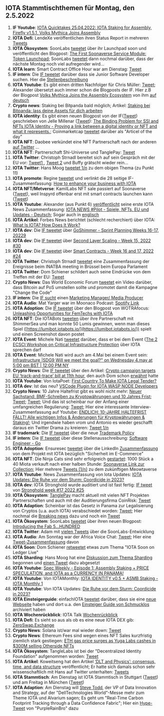 ## IOTA Stammtischthemen für Montag, den 2.5.2022

1. **IF Youtube**: [IOTA Quicktakes 25.04.2022: IOTA Staking for Assembly, Firefly v1.5.1, Volks Mythica Joins Assembly](https://www.youtube.com/watch?v=vS6ZceXT4C8)
2. **IOTA Defi**: LendeXe veröffentlichen ihren Status Report in mehreren [Tweets](https://twitter.com/LendeXeFinance/status/1518643986369597441?s=20&t=WRKtjvzgKnhpzjWNIcxPRQ)
3. **IOTA Ökosystem**: SoonLabs [tweetet](https://twitter.com/soon_labs/status/1518819730210967552?s=20&t=WRKtjvzgKnhpzjWNIcxPRQ) über ihr Launchpad soon und veröffentlicht den Blogpost: [The First Soonaverse Service Module: Token Launchpad](https://soonlabs.medium.com/token-launchpad-b9310f8bfbc9); SoonLabs [tweetet](https://twitter.com/soon_labs/status/1519196398209552384?s=20&t=shy_DuBXsKA8dLaNgQYMcg) dann nochmal darüber, dass der nächste Montag noch viel aufregender wird...
4. **IOTA learn**: Smart Contract Office Hour war am Dienstag: [Tweet](https://twitter.com/assembly_net/status/1518575809048596480?s=20&t=WRKtjvzgKnhpzjWNIcxPRQ)
5. **IF intern**: Die [IF tweetet](https://twitter.com/iota/status/1518862577048117248?s=20&t=WRKtjvzgKnhpzjWNIcxPRQ) darüber dass sie Junior Software Developer suchen. Hier die [Stellenbeschreibung](https://iota.bamboohr.com/jobs/view.php?id=187&source=other) 
6. **IOTA Youtube**: Es gibt einen dritten Nachfolger für Chris Müller: [Tweet](https://twitter.com/shortaktien/status/1518843291067990017?s=20&t=WRKtjvzgKnhpzjWNIcxPRQ); Alexander übersetzt auch immer schon die Blogposts der IF. Hier z.B der Blogpost [Volks Mythica Joins the Assembly Ecosystem](https://blog.assembly.sc/volks-mythica-joins-the-assembly-ecosystem/) von ihm [auf deutsch](https://iota-kurs.de/volks-mythica-tritt-dem-assembly-oekosystem-bei/) 
7. **Crypto news**: Staking bei Bitpanda bald möglich; Artikel: [Staking bei Bitpanda: lass deine Assets für dich arbeiten](https://blog.bitpanda.com/de/staking-bei-bitpanda-lass-deine-assets-fur-dich-arbeiten)
8. **IOTA identity**: Es gibt einen neuen Blogpost von der IF([Tweet](https://twitter.com/iota/status/1518938039199879175?s=20&t=Y26eZwu9EYgVtdNbmTri8w)) geschrieben von Jelle Millenar ([Tweet](https://twitter.com/JelleFm/status/1518944063172579328?s=20&t=shy_DuBXsKA8dLaNgQYMcg)): [The Binding Problem for SSI and NFTs IOTA Identity - Proving a link between a digital identity or NFT and what it represents.](https://blog.iota.org/the-binding-problem-for-ssi-and-nfts/); Coinmarketcap [tweetet](https://twitter.com/CoinMarketCap/status/1519204734804303877?s=20&t=shy_DuBXsKA8dLaNgQYMcg) darüber als "Articel of the day"
9. **IOTA NFT**: Daobee verkündet eine NFT Partnerschaft nach der anderen [auf Twitter](https://twitter.com/Daobeegame) ...
10. **IOTA NFT**: Partnerschaft Shi-Universe und TanglePay: [Tweet](https://twitter.com/Shiuniverse/status/1519270966978875392?s=20&t=w3WbF1iG-CcJySp8zlJ_AQ)
11. **IOTA Twitter**: Christoph Strnadl bereitet sich auf sein Gespräch mit der EU vor: [Tweet1 ](https://twitter.com/archimate/status/1519252069219287040?s=20&t=Y26eZwu9EYgVtdNbmTri8w), [Tweet 2](https://twitter.com/archimate/status/1519254531166638088?s=20&t=shy_DuBXsKA8dLaNgQYMcg) und Buffy grätscht wieder rein...
12. **IOTA Twitter**: Hans Moog [tweetet 1/n](https://twitter.com/hus_qy/status/1519318182267437056?s=20&t=ygqjKiu_EfU_v96PLI3Veg) zu dem obigen Thema (zu Punkt 11)
13. **IOTA promote**: Regine [tweetet](https://twitter.com/Energine/status/1519301547229855746?s=20) und verlinkt die 28 seitige IF-Zusammenfassung: [How to enhance your business with IOTA](https://files.iota.org/comms/IOTA_for_Business.pdf)
14. **IOTA NFT/Metverse**: KamilLabs NFT sale passiert auf Soonaverse ([Tweet](https://twitter.com/kamilabsstudio/status/1518522332431753216?s=20&t=j6fLxrXspf8zvQfrgJIZaA)), weil Inspyrd offenbar erst mit smart contracts launchen kann ([Tweet](https://twitter.com/kamilabsstudio/status/1518858948056686592?s=20&t=j6fLxrXspf8zvQfrgJIZaA))
15. **IOTA Youtube**: Alexander (aus Punkt 6) [veröffentlicht](https://twitter.com/shortaktien/status/1519355597484871680?s=20&t=j6fLxrXspf8zvQfrgJIZaA) seine erste IOTA News Zusammenfassung: [IOTA NEWS #Pilot - Spiele, NFTs, EU und Updates - Deutsch](https://www.youtube.com/watch?v=MNsMU5uCpEA); Sogar auch in [englisch](https://www.youtube.com/watch?v=IEbg27U013o)
16. **IOTA Artikel**: Forbes News berichtet (schlecht recherchiert) über IOTA: [What Is IOTA? How Does It Work?](https://www.forbes.com/advisor/investing/cryptocurrency/what-is-iota/)
17. **IOTA dev**: Die [IF tweetet](https://twitter.com/iota/status/1519209796951584770?s=20&t=2KrLu343SiJ6eGYoQ9s0sg) über [GoShimmer - Sprint Planning Weeks 16-17, 20229](https://github.com/iotaledger/research-updates/discussions/31)
18. **IOTA dev**: Die [IF tweetet](https://twitter.com/iota/status/1519255151944548354?s=20&t=j3foXmxKwAdtukdT6oXBYw) über [Second Layer Scaling - Week 15, 2022 #30](https://github.com/iotaledger/research-updates/discussions/30)
19. **IOTA dev**: Die [IF tweetet](https://twitter.com/iota/status/1519345859296649217?s=20&t=-8RKG9QqMxjW-ARi4iqchA) über [Smart Contracts - Week 16 and 17, 2022 #24](https://github.com/iotaledger/engineering-updates/discussions/24)
20. **IOTA Twitter**: Christoph Strnadl [tweetet](https://twitter.com/archimate/status/1519444910369353728?s=20&t=j6fLxrXspf8zvQfrgJIZaA) eine Zusammenfassung der Ereignisse beim INATBA meeting in Brüssel beim Europa Parlament
21. **IOTA Twitter**: Dom Schiener schildert auch seine Eindrücke von dem Treffen mit der EU: [Tweet](https://twitter.com/DomSchiener/status/1519586889107484673?s=20&t=yovXGYXw6O16II0ObNrx-Q)
22. **Crypto News**: Das World Economic Forum [tweetet](https://twitter.com/wef/status/1519119185422524416?s=20&t=j6fLxrXspf8zvQfrgJIZaA) ein Video darüber, dass Bitcoin auf PoS umstellen sollte und promotet damit die Kampagne "Change the Code"
23. **IF intern**: Die [IF sucht](https://twitter.com/iota/status/1519587480365846528?s=20&t=yovXGYXw6O16II0ObNrx-Q) einen [Marketing Manager/ Media Producer](https://iota.bamboohr.com/jobs/view.php?id=202&source=aWQ9NA%3D%3D)
24. **IOTA Audio**: Mat Yarger war im Moonaco Podcast: [Spotify Link](https://open.spotify.com/episode/5ege2EU5hXHjqdznymyqlN?si=OkAi0cqkT0q5TVZV09hGqw&nd=1)
25. **IOTA Adoption**: Die [IF tweetet](https://twitter.com/iota/status/1519662927493668867?s=20&t=6EE3tkgXbv-pvOKzFtfz9g) über den Blogpost von WOTRAfocus: [Unleashing Opportunities for FemTechs with IOTA](https://developmentnavigator.com/unleashing-opportunities-for-femtechs-with-iota/)
26. **IOTA NFT**: Die IOTABots [tweeten](https://twitter.com/iotabots/status/1519622025727426561?s=20&t=6EE3tkgXbv-pvOKzFtfz9g) über ihre Partnerschaft mit ShimmerSea und man konnte 50 Lumis gewinnen, wenn man dieses Spiel ([https://lumibot.iotabots.io/](https://lumibot.iotabots.io/)) spielt und einen Screenshot davon postet
27. **IOTA Event**: Michele Nati [tweetet](https://twitter.com/michelenati/status/1519629972918489089?s=20&t=6EE3tkgXbv-pvOKzFtfz9g) darüber, dass er bei dem Event ([The 2     ECSCI Workshop on Critical Infrastructure Protection](https://www.finsec-project.eu/second-ecsci-virtual-workshop) über IOTA sprechen darf
28. **IOTA Event**: Michele Nati wird auch am 4.Mai bei einem Event sein: [Infrastructure |SDG9 Will we meet the goal?"  on Wednesday 4.may at 5:00 pm BST | 12:00 PM NY](https://www.linkedin.com/feed/update/urn:li:share:6925428606684790784)
29. **Crypto News**: Die [IF tweetet](https://twitter.com/iota/status/1519647708126011393?s=20&t=6EE3tkgXbv-pvOKzFtfz9g) über den Artikel: [Crypto campaign targets EU ‘track-and-trace’ bill at 11th hour](https://www.politico.eu/article/crypto-campaign-target-eu-meps-transfer-funds-regulation/), den auch Dom schon [erwähnt](https://twitter.com/DomSchiener/status/1519586891972153344?s=20&t=6EE3tkgXbv-pvOKzFtfz9g) hatte
30. **IOTA Youtube**: Von IotaPoet: [First Country To Make IOTA Legal Tender?](https://www.youtube.com/watch?v=VgYGHNzw7nM)
31. **IOTA dev**: Ist das neu? [VSCode Plugin for IOTA WASP NODE Developers](https://marketplace.visualstudio.com/items?itemName=CadenceDataSoft.iota-wasp-extension)
32. **Crypto News**: 10 Jahre Haltefrist gibt es wohl nicht mehr: [Neuer Sachstand: BMF-Schreiben zu Kryptowährungen und 10 Jahres Frist](https://www.anwalt.de/rechtstipps/neuer-sachstand-bmf-schreiben-zu-kryptowaehrungen-und-10-jahres-frist-finanzamt-bitcoin-nft-token-200209.html); [Tweet](https://twitter.com/FlorianWimmerAT/status/1519764826389716996?s=20&t=8h0cO2DcuyJn7O5VLuRL4Q); [Tweet](https://twitter.com/f_schaeffler/status/1519920297813716993?s=20&t=8h0cO2DcuyJn7O5VLuRL4Q); Und das ist scheinbar nur der Anfang einer umfangreichen Regulierung: [Tweet](https://twitter.com/f_schaeffler/status/1520109078101598210?s=20&t=4DsQy91OKiDtWutPYEcNTw); Hier eine interessante Interview-Zusammenfassung auf Youtube: [ENDLICH: 10-JAHRE HALTEFRIST FÄLLT! Alle wichtigen Infos & Änderungen für Kryptowährungen & Staking!](https://www.youtube.com/watch?v=jKX4xYAqE7o); Und irgendwie haben vrom und Antonio es wieder geschafft daraus ein Twitter Drama zu kreieren: [Tweet 1/n](https://twitter.com/antonionardella/status/1519900608265953281?s=20&t=6U-cW9YBoYQ5021PvM1eKA)
33. **IF trademark**: Die [IF tweetet](https://twitter.com/iota/status/1519617563180871681?s=20&t=NY1ZBmHfTMz8-_W4TK28Rw) über die neue [Trademark Policy](https://www.iota.org/trademark)
34. **IF intern**: Die [IF tweetet](https://twitter.com/iota/status/1519949808491974656?s=20&t=KgXiCUr41fZlhVOXxYlETw) über diese Stellenausschreibung: [Software Engineer - Go](https://iota.bamboohr.com/jobs/view.php?id=205&source=aWQ9NA==)
35. **IOTA Adoption**: Ensuresec [tweetet](https://twitter.com/ensuresec_eu/status/1520005931077091328?s=20&t=qYwlPRyejxE63cymU8XAEQ) über die LinkedIn [Zusammenfassung](https://www.linkedin.com/posts/ensuresec_ecommerce-response-mitigation-activity-6925769222522339328-6VuY?utm_source=linkedin_share&utm_medium=member_desktop_web) von dem Projekt mit IOTA bezüglich "Sicherheit im E-Commerce"
36. **IOTA NFT**: Die Ninja Cats sind sehr erfolgreich [gestartet](https://twitter.com/MeowtaNFT/status/1520040460349329414?s=20&t=YgbruYFiwGHUdsQ__2MveA): 1000 Stück a 40 Miota verkauft nach einer halben Stunde: [Soonaverse Link zur Collection](https://soonaverse.com/collection/0x8bbade33b845c232908ff59ce3fc5d31fb7599db); Hier mehrere [Tweets (1/n)](https://twitter.com/MeowtaNFT/status/1520288635844800514?s=20&t=4DsQy91OKiDtWutPYEcNTw) zu dem zukünftigen Meowtaverse
37. **IOTA Youtube**: News Zusammenfassung von Iota Updates: [IOTA Updates: Die Ruhe vor dem Sturm: Coordicide in 2023?](https://www.youtube.com/watch?v=Zlg_nNUQPmQ)
38. **IOTA dev**: IOTA Stronghold wurde auditiert und ist fast fertig: [IF tweet](https://twitter.com/iota/status/1520055389076832257?s=20&t=QH2aCEAjgAFYwr5WZnOq8w) von [Stronghold week #17 2022 #25](https://github.com/iotaledger/engineering-updates/discussions/25)
39. **IOTA Ökosystem**: [TanglePay](https://twitter.com/tanglepaycom) macht aktuell mit vielen NFT Projekten Partnerschaften und auch mit der Auditierungsfirma CoinRisk: [Tweet](https://twitter.com/CoinRisk/status/1520025059259207682?s=20&t=4DsQy91OKiDtWutPYEcNTw)
40. **IOTA Adaption**: Scheinbar ist das Gesetz in Panama zur Legalisierung von Cryptos (u.a. auch IOTA) verabschiedet worden: [Tweet](https://twitter.com/reht100/status/1520057459141918722?s=20&t=4DsQy91OKiDtWutPYEcNTw); Hier nochmal die [Breaking news](https://twitter.com/MoisesGale/status/1519718511723139073?s=20&t=4DsQy91OKiDtWutPYEcNTw) dazu und noch ein [Tweet](https://twitter.com/OfficialTxa/status/1520035264491659264?s=20&t=4DsQy91OKiDtWutPYEcNTw)
41. **IOTA Ökosystem**: SoonLabs [tweetet](https://twitter.com/soon_labs/status/1520266924629782528?s=20&t=4DsQy91OKiDtWutPYEcNTw) über ihren neuen Blogpost: [Introducing the Fab 5…HUNDRED](https://soonlabs.medium.com/fab-5-hundred-57e013347497)
42. **IOTA Twitter**: Adam mit [vielen Tweets](https://twitter.com/adam_unchained/status/1520270177056661504?s=20&t=4DsQy91OKiDtWutPYEcNTw)  über die SoonLabs-Entwicklung
43. **IOTA Audio**: Am Sonntag war der Africa Voice Chat: [Tweet](https://twitter.com/IotaNigeria/status/1520679503969800192?t=lPvjOmy0Ulkwii0I1MYuIA&s=19); Hier eine [Tweet-Zusammenfassung](https://twitter.com/IotaNigeria/status/1520514772780859402?s=20&t=rjSIypvWE7ElDjdEcjckUA) davon
44. **IOTA Soon**: Dom Schiener [retweetet](https://twitter.com/DomSchiener/status/1520334033594593280?s=20&t=y8hra7LaHY0Ha3H9VQQqVw) etwas zum Thema "IOTA Soon on Ledger Live"
45. **IOTA Sharding**: Hans Moog hat eine [Diskussion zum Thema Sharding](https://govern.iota.org/t/fluid-sharding/1285) begonnen und [einen Tweet](https://twitter.com/hus_qy/status/1520796128748396544?s=20&t=y8hra7LaHY0Ha3H9VQQqVw) dazu abgesetzt
46. **IOTA Youtube**: [Spec Weekly - Episode 1: Assembly Staking + PRICE SPECULATION, and IOTA as a CURRENCY IN PANAMA!](https://www.youtube.com/watch?v=xLZglnsolIA)
47. **IOTA Youtube**: Von 
IOTAMonthly: [IOTA IDENTITY v0.5 + ASMB Staking - IOTA Monthly 1](https://www.youtube.com/watch?app=desktop&v=3gh04Nkrb1A)
48. **IOTA Youtube**: Von IOTA Updates: [Die Ruhe vor dem Sturm: Coordicide in 2023?](https://www.youtube.com/watch?v=Zlg_nNUQPmQ)
49. **IOTA Einsteigerguide**: einfachIOTA [tweetet](https://twitter.com/einfachIOTA/status/1520775016564068354?s=20&t=y8hra7LaHY0Ha3H9VQQqVw) darüber, dass sie eine [neue Webseite](https://iota-einsteiger-guide.de/) haben und dort u.a. den [Einsteiger Guide von Schmucklos](https://iota-einsteiger-guide.de/archiv-iota-einsteiger-guide/) archiviert haben
50. **IOTA Wochenrückblick**: IOTA Talk [Wochenrückblick](https://www.iota-talk.com/index.php?article/180-wochenr%C3%BCckblick-vom-24-bis-30-april-2022/)
51. **IOTA Defi**: Es sieht so aus als ob es eine neue IOTA DEX gib: [ZeroSwap.Exchange](https://twitter.com/Zeroswap_Ex/status/1520694317169451008?s=20&t=y8hra7LaHY0Ha3H9VQQqVw)
52. **Crypto News**: Solana ist/war mal wieder down: [Tweet](https://twitter.com/SolanaStatus/status/1520508697100926977?s=20&t=y8hra7LaHY0Ha3H9VQQqVw)
53. **Crypto News**: Ethereum Fees sind wegen eines NFT Sales kurzfristig ziemlich stark gestiegen: [ETH gas price surges as Yuga Labs cashes in $300M selling Otherside NFTs](https://cointelegraph.com/news/eth-gas-price-surges-as-yuga-labs-cashes-in-300m-selling-otherside-nfts)
54. **IOTA Ökosystem**: TangleLabs ist bei der "Decentralized Identity Foundation" aufgenommen worden: [Tweet](https://twitter.com/Tangle_Labs/status/1520668178027880453?s=20&t=tnl6YoLrHUbCdbDqeBhA6w)
55. **IOTA Artikel**: Koweitseng hat den Artikel [‘DLT and Physics’: consensus, time, and data structure](https://medium.com/@koweitseng.sol/dlt-and-physics-consensus-time-and-data-structure-2559829d7a74) veröffentlicht; Er hatte sich damals schon sehr wissenschaftlich mit Hans auf Twitter unterhalten: [Tweets](https://twitter.com/kowei1995/status/1516443131046096896?s=20&t=KVoT205S7slx4qVpUfYFrw)
56. **IOTA Stammtisch**: Am Dienstag ist IOTA Stammtisch in Stuttgart ([Tweet](https://twitter.com/IotaStuttgart/status/1520825496833261568?s=20&t=rjSIypvWE7ElDjdEcjckUA)) und am Freitag in München ([Tweet](https://twitter.com/IotaMunchen/status/1520475937963446272?s=20&t=rjSIypvWE7ElDjdEcjckUA))
57. **IOTA Adaption**: Am Dienstag will [Steve Todd](https://www.dell.com/en-us/blog/authors/steve-todd/), der VP of Data Innovation and Strategy, auf der "DellTechnologies World"-Messe mehr zum Theme IOTA und Alvarium sagen; Es geht um "Real-Time Carbon Footprint Tracking through a Data Confidence Fabric"; Hier ein [Hype-Tweet](https://twitter.com/JoshuaPeeling/status/1520842049259462661) von "PurpleRainBro" dazu

